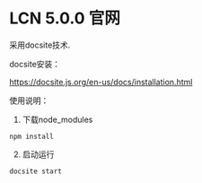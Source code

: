 

# LCN 5.0.0 官网

采用docsite技术.   

docsite安装：   

https://docsite.js.org/en-us/docs/installation.html  


使用说明：  

1. 下载node_modules  

`npm install`  

2. 启动运行  

`docsite start `  


